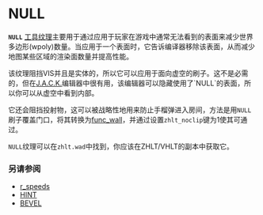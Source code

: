 # NULL

**`NULL`** [工具纹理](https://twhl.info/wiki/page/tool_textures)主要用于通过应用于玩家在游戏中通常无法看到的表面来减少世界多边形(wpoly)数量。当应用于一个表面时，它告诉编译器移除该表面，从而减少地图某些区域的渲染面数量并提高性能。

该纹理阻挡VIS并且是实体的，所以它可以应用于面向虚空的刷子。这不是必需的，但在[J.A.C.K.](https://twhl.info/wiki/page/J.A.C.K.)编辑器中很有用，该编辑器可以隐藏使用了`NULL`的表面，所以你可以从虚空中看到内部。

它还会阻挡投射物，这可以被战略性地用来防止手榴弹进入房间，方法是用`NULL`刷子覆盖门口，将其转换为[func_wall](https://twhl.info/wiki/page/func_wall)，并通过设置`zhlt_noclip`键为1使其可通过。

`NULL`纹理可以在`zhlt.wad`中找到，你应该在ZHLT/VHLT的副本中获取它。

### 另请参阅

* [r_speeds](https://twhl.info/wiki/page/r_speeds)
* [HINT](https://twhl.info/wiki/page/HINT)
* [BEVEL](https://twhl.info/wiki/page/BEVEL)